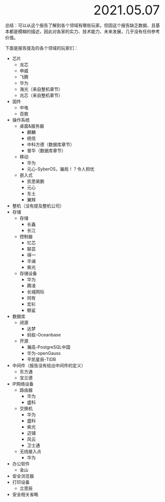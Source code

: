 <div style="text-align:right; font-size:3em;">2021.05.07</div>

总结：可以从这个报告了解到各个领域有哪些玩家。但因这个报告缺乏数据、且基本都是模糊的描述，因此对各家的实力、技术能力、未来发展，几乎没有任何参考价值。

下面是报告提及的各个领域的玩家们：

* 芯片
  * 龙芯
  * 申威
  * 飞腾
  * 华为
  * 海光（来自整机章节）
  * 兆芯（来自整机章节）
* 固件
  * 中电
  * 百敖
* 操作系统
  * 桌面&服务器
    * 麒麟
    * 统信
    * 中科方德（数据库章节）
    * 普华（数据库章节）
  * 移动
    * 华为
    * 元心-SyberOS，骗局！？令人担忧
  * 嵌入式
    * 凯思昊鹏
    * 元心
    * 东土
    * 翼辉
* 整机（没有提及整机公司）
* 存储
  * 存储
    * 长鑫
    * 长江
  * 控制器
    * 忆芯
    * 联芸
    * 得一
    * 华澜
    * 紫光
  * 存储设备
    * 华为
    * 腾凌
    * 长城网际
    * 同有
    * 宏衫
    * 鲸鲨
* 数据库
  * 闭源
    * 达梦
    * 蚂蚁-Oceanbase
  * 开源
    * 瀚高-PostgreSQL中国
    * 华为-openGauss
    * 平凯星辰-TiDB
* 中间件（报告没有给出中间件的定义）
  * 东方通
  * 宝兰德
* IP网络设备
  * 路由器
    * 华为
    * 盛科
  * 交换机
    * 华为
    * 盛科
    * 紫光
    * 迈铺
    * 风云
    * 卫士通
  * 无线接入点
    * 华为
* 办公软件
  * 金山
* 安全浏览器
* 打印设备
  * 立思辰
* 安全相关省略
